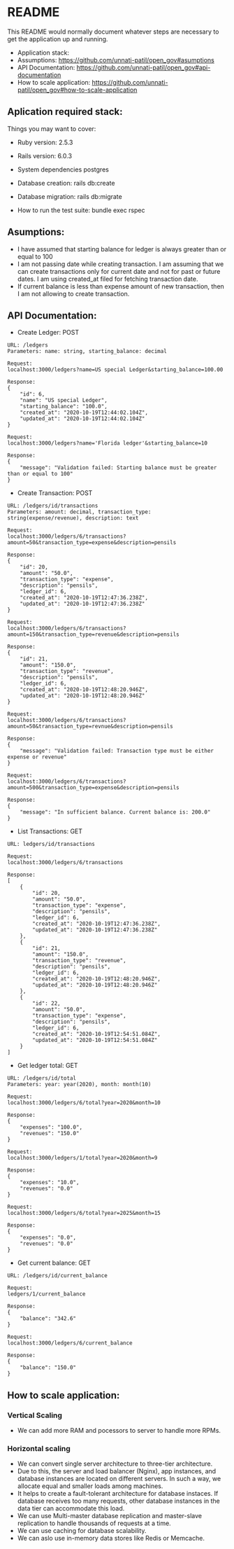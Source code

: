 # README

This README would normally document whatever steps are necessary to get the
application up and running.

* Application stack: 
* Assumptions: https://github.com/unnati-patil/open_gov#asumptions
* API Documentation: https://github.com/unnati-patil/open_gov#api-documentation
* How to scale application: https://github.com/unnati-patil/open_gov#how-to-scale-application

## Aplication required stack:

Things you may want to cover:

* Ruby version: 2.5.3

* Rails version: 6.0.3

* System dependencies postgres 

* Database creation: rails db:create

* Database migration: rails db:migrate

* How to run the test suite: bundle exec rspec 

## Asumptions:

* I have assumed that starting balance for ledger is always greater than or equal to 100
* I am not passing date while creating transaction. I am assuming that we can create transactions only for current date and not for past or future dates. 
I am using created_at filed for fetching transaction date.
* If current balance is less than expense amount of new transaction, then I am not allowing to create transaction. 


## API Documentation:

* Create Ledger: POST
```
URL: /ledgers
Parameters: name: string, starting_balance: decimal

Request:
localhost:3000/ledgers?name=US special Ledger&starting_balance=100.00

Response:
{
    "id": 6,
    "name": "US special Ledger",
    "starting_balance": "100.0",
    "created_at": "2020-10-19T12:44:02.104Z",
    "updated_at": "2020-10-19T12:44:02.104Z"
}

Request:
localhost:3000/ledgers?name='Florida ledger'&starting_balance=10

Response:
{
    "message": "Validation failed: Starting balance must be greater than or equal to 100"
}
```

* Create Transaction: POST
```
URL: /ledgers/id/transactions
Parameters: amount: decimal, transaction_type: string(expense/revenue), description: text

Request:
localhost:3000/ledgers/6/transactions?amount=50&transaction_type=expense&description=pensils

Response:
{
    "id": 20,
    "amount": "50.0",
    "transaction_type": "expense",
    "description": "pensils",
    "ledger_id": 6,
    "created_at": "2020-10-19T12:47:36.238Z",
    "updated_at": "2020-10-19T12:47:36.238Z"
}

Request:
localhost:3000/ledgers/6/transactions?amount=150&transaction_type=revenue&description=pensils

Response:
{
    "id": 21,
    "amount": "150.0",
    "transaction_type": "revenue",
    "description": "pensils",
    "ledger_id": 6,
    "created_at": "2020-10-19T12:48:20.946Z",
    "updated_at": "2020-10-19T12:48:20.946Z"
}

Request:
localhost:3000/ledgers/6/transactions?amount=50&transaction_type=revnue&description=pensils

Response:
{
    "message": "Validation failed: Transaction type must be either expense or revenue"
}

Request:
localhost:3000/ledgers/6/transactions?amount=500&transaction_type=expense&description=pensils

Response:
{
    "message": "In sufficient balance. Current balance is: 200.0"
}
```

* List Transactions: GET
```
URL: ledgers/id/transactions

Request:
localhost:3000/ledgers/6/transactions

Response:
[
    {
        "id": 20,
        "amount": "50.0",
        "transaction_type": "expense",
        "description": "pensils",
        "ledger_id": 6,
        "created_at": "2020-10-19T12:47:36.238Z",
        "updated_at": "2020-10-19T12:47:36.238Z"
    },
    {
        "id": 21,
        "amount": "150.0",
        "transaction_type": "revenue",
        "description": "pensils",
        "ledger_id": 6,
        "created_at": "2020-10-19T12:48:20.946Z",
        "updated_at": "2020-10-19T12:48:20.946Z"
    },
    {
        "id": 22,
        "amount": "50.0",
        "transaction_type": "expense",
        "description": "pensils",
        "ledger_id": 6,
        "created_at": "2020-10-19T12:54:51.084Z",
        "updated_at": "2020-10-19T12:54:51.084Z"
    }
]
```

* Get ledger total: GET
```
URL: /ledgers/id/total
Parameters: year: year(2020), month: month(10)

Request:
localhost:3000/ledgers/6/total?year=2020&month=10

Response:
{
    "expenses": "100.0",
    "revenues": "150.0"
}

Request:
localhost:3000/ledgers/1/total?year=2020&month=9

Response:
{
    "expenses": "10.0",
    "revenues": "0.0"
}

Request:
localhost:3000/ledgers/6/total?year=2025&month=15

Response:
{
    "expenses": "0.0",
    "revenues": "0.0"
}
```

* Get current balance: GET
```
URL: /ledgers/id/current_balance

Request:
ledgers/1/current_balance

Response:
{
    "balance": "342.6"
}

Request:
localhost:3000/ledgers/6/current_balance

Response:
{
    "balance": "150.0"
}
```

## How to scale application: 

### Vertical Scaling

* We can add more RAM and pocessors to server to handle more RPMs.

### Horizontal scaling

* We can convert single server architecture to three-tier architecture.
* Due to this, the server and load balancer (Nginx), app instances, and database instances are located on different servers. In such a way, we allocate equal and smaller loads among machines.
* It helps to create a fault-tolerant architecture for database instaces. If database receives too many requests, other database instances in the data tier can accommodate this load.
* We can use Multi-master database replication and master-slave replication to handle thousands of requests at a time.
* We can use caching for database scalability.
* We can aslo use in-memory data stores like Redis or Memcache.

